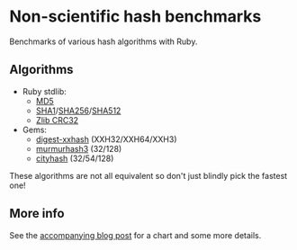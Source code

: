 # Non-scientific hash benchmarks

Benchmarks of various hash algorithms with Ruby.

## Algorithms

* Ruby stdlib:
  * [MD5][]
  * [SHA1][]/[SHA256][SHA2]/[SHA512][SHA2]
  * [Zlib CRC32][]
* Gems:
  * [digest-xxhash][] (XXH32/XXH64/XXH3)
  * [murmurhash3][] (32/128)
  * [cityhash][] (32/54/128)

These algorithms are not all equivalent so don't just blindly pick the fastest one!

[MD5]: https://docs.ruby-lang.org/en/3.3/Digest/MD5.html
[SHA1]: https://docs.ruby-lang.org/en/3.3/Digest/SHA1.html
[SHA2]: https://docs.ruby-lang.org/en/3.3/Digest/SHA2.html
[SHA1]: https://docs.ruby-lang.org/en/3.3/Digest/SHA1.html
[Zlib CRC32]: https://docs.ruby-lang.org/en/3.3/Zlib.html#method-c-crc32
[digest-xxhash]: https://rubygems.org/gems/digest-xxhash
[murmurhash3]: https://rubygems.org/gems/murmurhash3
[cityhash]: https://rubygems.org/gems/cityhash

## More info

See the [accompanying blog post](https://www.randomerrata.com/articles/2024/hashing-benchmarks/) for a chart and some more details.

